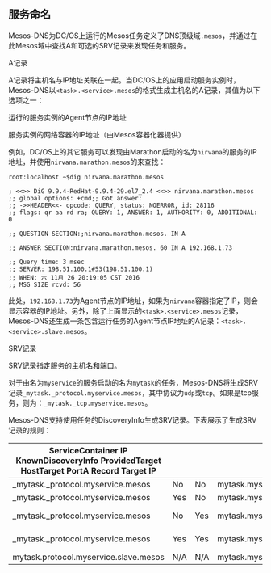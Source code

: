 ## 服务命名

Mesos-DNS为DC\/OS上运行的Mesos任务定义了DNS顶级域`.mesos`，并通过在此Mesos域中查找A和可选的SRV记录来发现任务和服务。

A记录

A记录将主机名与IP地址关联在一起。当DC\/OS上的应用启动服务实例时，Mesos-DNS以`<task>.<service>.mesos`的格式生成主机名的A记录，其值为以下选项之一：

运行的服务实例的Agent节点的IP地址

服务实例的网络容器的IP地址（由Mesos容器化器提供）

例如，DC\/OS上的其它服务可以发现由Marathon启动的名为`nirvana`的服务的IP地址，并使用`nirvana.marathon.mesos`的来查找：

```
root:localhost ~$dig nirvana.marathon.mesos

; <<>> DiG 9.9.4-RedHat-9.9.4-29.el7_2.4 <<>> nirvana.marathon.mesos
;; global options: +cmd;; Got answer:
;; ->>HEADER<<- opcode: QUERY, status: NOERROR, id: 28116
;; flags: qr aa rd ra; QUERY: 1, ANSWER: 1, AUTHORITY: 0, ADDITIONAL: 0

;; QUESTION SECTION:;nirvana.marathon.mesos. IN A

;; ANSWER SECTION:nirvana.marathon.mesos. 60 IN A 192.168.1.73

;; Query time: 3 msec
;; SERVER: 198.51.100.1#53(198.51.100.1)
;; WHEN: 六 11月 26 20:19:05 CST 2016
;; MSG SIZE rcvd: 56
```

此处，`192.168.1.73`为Agent节点的IP地址，如果为`nirvana`容器指定了IP，则会显示容器的IP地址。另外，除了上面显示的`<task>.<service>.mesos`记录，Mesos-DNS还生成一条包含运行任务的Agent节点IP地址的A记录：`<task>.<service>.slave.mesos`。

SRV记录

SRV记录指定服务的主机名和端口。

对于由名为`myservice`的服务启动的名为`mytask`的任务，Mesos-DNS将生成SRV记录`_mytask._protocol.myservice.mesos`，其中协议为`udp`或`tcp`。如果是tcp服务，则为：`_mytask._tcp.myservice.mesos`。

Mesos-DNS支持使用任务的DiscoveryInfo生成SRV记录。下表展示了生成SRV记录的规则：

| **ServiceContainer IP KnownDiscoveryInfo ProvidedTarget HostTarget PortA Record Target IP** |  |  |  |  |  |
| --- | --- | --- | --- | --- | --- |
| \_mytask.\_protocol.myservice.mesos | No | No | mytask.myservice.slave.mesos | Host Port | Agent IP |
| \_mytask.\_protocol.myservice.mesos | Yes | No | mytask.myservice.slave.mesos | Host Port | Agent IP |
| \_mytask.\_protocol.myservice.mesos | No | Yes | mytask.myservice.mesos | DiscoveryInfo Port | Agent IP |
| \_mytask.\_protocol.myservice.mesos | Yes | Yes | mytask.myservice.mesos | DiscoveryInfo Port | Container IP |
| mytask.protocol.myservice.slave.mesos | N\/A | N\/A | mytask.myservice.slave.mesos | Host Port | Agent IP |

